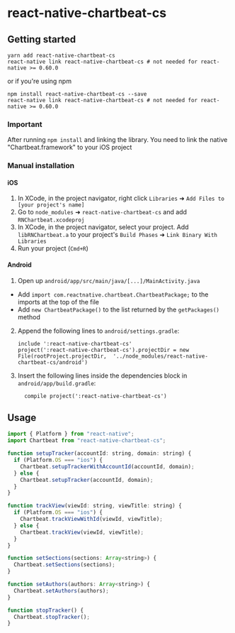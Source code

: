 # react-native-chartbeat-cs

## Getting started

```
yarn add react-native-chartbeat-cs
react-native link react-native-chartbeat-cs # not needed for react-native >= 0.60.0
```

or if you're using npm

```
npm install react-native-chartbeat-cs --save
react-native link react-native-chartbeat-cs # not needed for react-native >= 0.60.0
```

### Important

After running `npm install` and linking the library. You need to link the native "Chartbeat.framework" to your iOS project

### Manual installation

#### iOS

1. In XCode, in the project navigator, right click `Libraries` ➜ `Add Files to [your project's name]`
2. Go to `node_modules` ➜ `react-native-chartbeat-cs` and add `RNChartbeat.xcodeproj`
3. In XCode, in the project navigator, select your project. Add `libRNChartbeat.a` to your project's `Build Phases` ➜ `Link Binary With Libraries`
4. Run your project (`Cmd+R`)

#### Android

1. Open up `android/app/src/main/java/[...]/MainActivity.java`

- Add `import com.reactnative.chartbeat.ChartbeatPackage;` to the imports at the top of the file
- Add `new ChartbeatPackage()` to the list returned by the `getPackages()` method

2. Append the following lines to `android/settings.gradle`:
   ```
   include ':react-native-chartbeat-cs'
   project(':react-native-chartbeat-cs').projectDir = new File(rootProject.projectDir, 	'../node_modules/react-native-chartbeat-cs/android')
   ```
3. Insert the following lines inside the dependencies block in `android/app/build.gradle`:
   ```
     compile project(':react-native-chartbeat-cs')
   ```

## Usage

```javascript
import { Platform } from "react-native";
import Chartbeat from "react-native-chartbeat-cs";

function setupTracker(accountId: string, domain: string) {
  if (Platform.OS === "ios") {
    Chartbeat.setupTrackerWithAccountId(accountId, domain);
  } else {
    Chartbeat.setupTracker(accountId, domain);
  }
}

function trackView(viewId: string, viewTitle: string) {
  if (Platform.OS === "ios") {
    Chartbeat.trackViewWithId(viewId, viewTitle);
  } else {
    Chartbeat.trackView(viewId, viewTitle);
  }
}

function setSections(sections: Array<string>) {
  Chartbeat.setSections(sections);
}

function setAuthors(authors: Array<string>) {
  Chartbeat.setAuthors(authors);
}

function stopTracker() {
  Chartbeat.stopTracker();
}
```
